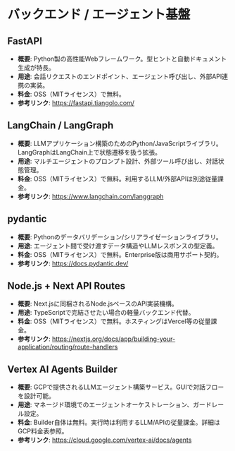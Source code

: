 # バックエンド / エージェント基盤

## FastAPI
- **概要**: Python製の高性能Webフレームワーク。型ヒントと自動ドキュメント生成が特長。
- **用途**: 会話リクエストのエンドポイント、エージェント呼び出し、外部API連携の実装。
- **料金**: OSS（MITライセンス）で無料。
- **参考リンク**: https://fastapi.tiangolo.com/

## LangChain / LangGraph
- **概要**: LLMアプリケーション構築のためのPython/JavaScriptライブラリ。LangGraphはLangChain上で状態遷移を扱う拡張。
- **用途**: マルチエージェントのプロンプト設計、外部ツール呼び出し、対話状態管理。
- **料金**: OSS（MITライセンス）で無料。利用するLLM/外部APIは別途従量課金。
- **参考リンク**: https://www.langchain.com/langgraph

## pydantic
- **概要**: Pythonのデータバリデーション/シリアライゼーションライブラリ。
- **用途**: エージェント間で受け渡すデータ構造やLLMレスポンスの型定義。
- **料金**: OSS（MITライセンス）で無料。Enterprise版は商用サポート契約。
- **参考リンク**: https://docs.pydantic.dev/

## Node.js + Next API Routes
- **概要**: Next.jsに同梱されるNode.jsベースのAPI実装機構。
- **用途**: TypeScriptで完結させたい場合の軽量バックエンド代替。
- **料金**: OSS（MITライセンス）で無料。ホスティングはVercel等の従量課金。
- **参考リンク**: https://nextjs.org/docs/app/building-your-application/routing/route-handlers

## Vertex AI Agents Builder
- **概要**: GCPで提供されるLLMエージェント構築サービス。GUIで対話フローを設計可能。
- **用途**: マネージド環境でのエージェントオーケストレーション、ガードレール設定。
- **料金**: Builder自体は無料。実行時は利用するLLM/APIの従量課金。詳細はGCP料金表参照。
- **参考リンク**: https://cloud.google.com/vertex-ai/docs/agents
